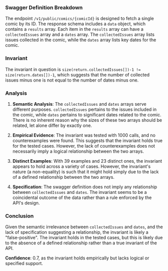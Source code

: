 ### Swagger Definition Breakdown
The endpoint `/v1/public/comics/{comicId}` is designed to fetch a single comic by its ID. The response schema includes a `data` object, which contains a `results` array. Each item in the `results` array can have a `collectedIssues` array and a `dates` array. The `collectedIssues` array lists issues collected in the comic, while the `dates` array lists key dates for the comic.

### Invariant
The invariant in question is `size(return.collectedIssues[])-1 != size(return.dates[])-1`, which suggests that the number of collected issues minus one is not equal to the number of dates minus one.

### Analysis
1. **Semantic Analysis**: The `collectedIssues` and `dates` arrays serve different purposes. `collectedIssues` pertains to the issues included in the comic, while `dates` pertains to significant dates related to the comic. There is no inherent reason why the sizes of these two arrays should be related, let alone differ by exactly one.

2. **Empirical Evidence**: The invariant was tested with 1000 calls, and no counterexamples were found. This suggests that the invariant holds true for the tested cases. However, the lack of counterexamples does not necessarily imply a logical relationship between the two arrays.

3. **Distinct Examples**: With 39 examples and 23 distinct ones, the invariant appears to hold across a variety of cases. However, the invariant's nature (a non-equality) is such that it might hold simply due to the lack of a defined relationship between the two arrays.

4. **Specification**: The swagger definition does not imply any relationship between `collectedIssues` and `dates`. The invariant seems to be a coincidental outcome of the data rather than a rule enforced by the API's design.

### Conclusion
Given the semantic irrelevance between `collectedIssues` and `dates`, and the lack of specification suggesting a relationship, the invariant is likely a "false-positive". The invariant holds in the tested cases, but this is likely due to the absence of a defined relationship rather than a true invariant of the API.

**Confidence**: 0.7, as the invariant holds empirically but lacks logical or specified support.

